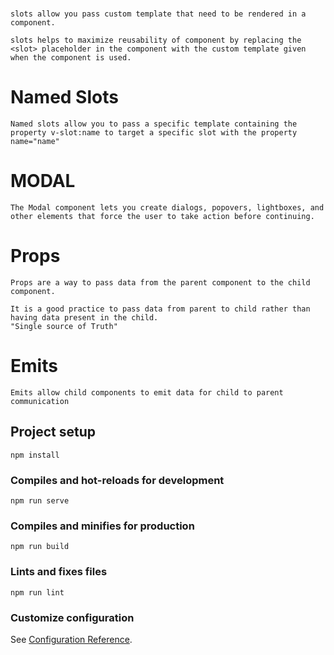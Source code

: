 # <slot>
```
slots allow you pass custom template that need to be rendered in a component.

slots helps to maximize reusability of component by replacing the <slot> placeholder in the component with the custom template given when the component is used.
```
# Named Slots
```
Named slots allow you to pass a specific template containing the property v-slot:name to target a specific slot with the property name="name"
```

# MODAL
```
The Modal component lets you create dialogs, popovers, lightboxes, and other elements that force the user to take action before continuing.
```

# Props
```
Props are a way to pass data from the parent component to the child component.

It is a good practice to pass data from parent to child rather than having data present in the child.
"Single source of Truth"
```

# Emits
```
Emits allow child components to emit data for child to parent communication
```

## Project setup
```
npm install
```

### Compiles and hot-reloads for development
```
npm run serve
```

### Compiles and minifies for production
```
npm run build
```

### Lints and fixes files
```
npm run lint
```

### Customize configuration
See [Configuration Reference](https://cli.vuejs.org/config/).
